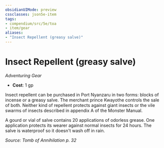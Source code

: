 ```yaml
---
obsidianUIMode: preview
cssclasses: json5e-item
tags:
- compendium/src/5e/toa
- item/gear
aliases: 
- "Insect Repellent (greasy salve)"
---
```

# Insect Repellent (greasy salve)
*Adventuring Gear*  

- **Cost**: 1 gp

Insect repellent can be purchased in Port Nyanzaru in two forms: blocks of incense or a greasy salve. The merchant prince Kwayothe controls the sale of both. Neither kind of repellent protects against giant insects or the vile swarms of insects described in appendix A of the Monster Manual.

A gourd or vial of salve contains 20 applications of odorless grease. One application protects its wearer against normal insects for 24 hours. The salve is waterproof so it doesn't wash off in rain.

*Source: Tomb of Annihilation p. 32*